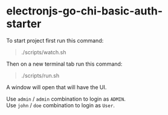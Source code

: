 # electronjs-go-chi-basic-auth-starter

To start project first run this command:

> ./scripts/watch.sh <br>

Then on a new terminal tab run this command:

> ./scripts/run.sh

A window will open that will have the UI.

Use `admin` / `admin` combination to login as `ADMIN`.
<br>
Use `john` / `doe` combination to login as `User`.
